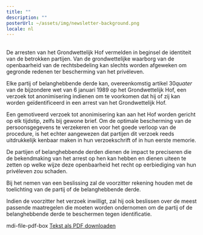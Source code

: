 ```yaml
---
title: ""
description: ""
posterUrl: ~/assets/img/newsletter-background.png
locale: nl
---
```

<br>
De arresten van het Grondwettelijk Hof vermelden in beginsel de identiteit van de betrokken partijen. Van de grondwettelijke waarborg van de openbaarheid van de rechtsbedeling kan slechts worden afgeweken om gegronde redenen ter bescherming van het privéleven.

Elke partij of belanghebbende derde kan, overeenkomstig artikel 30*quater* van de bijzondere wet van 6 januari 1989 op het Grondwettelijk Hof, een verzoek tot anonimisering indienen om te voorkomen dat hij of zij kan worden geïdentificeerd in een arrest van het Grondwettelijk Hof.

Een gemotiveerd verzoek tot anonimisering kan aan het Hof worden gericht op elk tijdstip, zelfs bij gewone brief. Om de optimale bescherming van de persoonsgegevens te verzekeren en voor het goede verloop van de procedure, is het echter aangewezen dat partijen dit verzoek reeds uitdrukkelijk kenbaar maken in hun verzoekschrift of in hun eerste memorie.

De partijen of belanghebbende derden dienen de impact te preciseren die de bekendmaking van het arrest op hen kan hebben en dienen uiteen te zetten op welke wijze deze openbaarheid het recht op eerbiediging van hun privéleven zou schaden.

Bij het nemen van een beslissing zal de voorzitter rekening houden met de toelichting van de partij of de belanghebbende derde.

Indien de voorzitter het verzoek inwilligt, zal hij ook beslissen over de meest passende maatregelen die moeten worden ondernomen om de partij of de belanghebbende derde te beschermen tegen identificatie.

<v-icon color="var(--pdf-red)">mdi-file-pdf-box</v-icon> [Tekst als PDF downloaden](https://www.const-court.be/public/common/nl/anonimisering.pdf)
